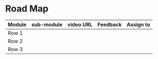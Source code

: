 # Road Map

| Module  | sub-module | video URL | Feedback | Assign to |
| ---- | --- | --- | --- | --- |
| Row 1 |  |
| Row 2 |  |
| Row 3 |  |
